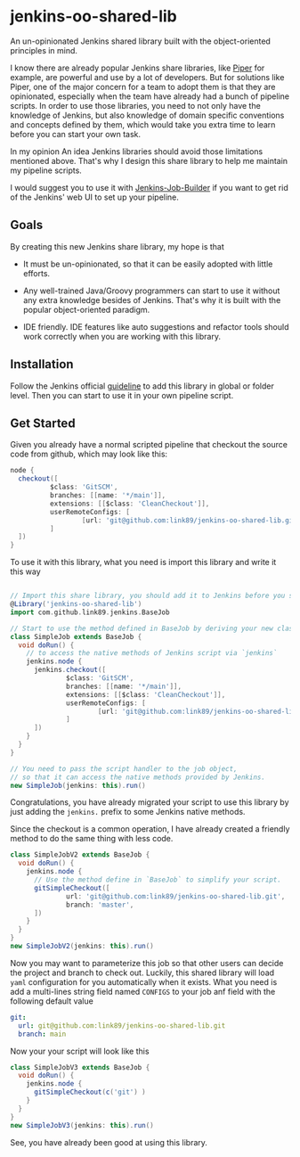 # jenkins-oo-shared-lib

An un-opinionated Jenkins shared library built with the object-oriented
principles in mind.

I know there are already popular Jenkins share libraries, like
[Piper](https://github.com/SAP/jenkins-library) for example, are powerful and 
use by a lot of developers. But for solutions like Piper, one of the major
concern for a team to adopt them is that they are opinionated, especially
when the team have already had a bunch of pipeline scripts. In order to use 
those libraries, you need to not only have the knowledge of Jenkins, but also
knowledge of domain specific conventions and concepts defined by them, 
which would take you extra time to learn before you can start your own task.

In my opinion An idea Jenkins libraries should avoid those limitations mentioned 
above. That's why I design this share library to help me maintain my pipeline scripts.

I would suggest you to use it with 
[Jenkins-Job-Builder](https://jenkins-job-builder.readthedocs.io/en/latest/index.html)
if you want to get rid of the Jenkins' web UI to set up your pipeline.

## Goals

By creating this new Jenkins share library, my hope is that

- It must be un-opinionated, so that it can be easily adopted with little efforts.

- Any well-trained Java/Groovy programmers can start to use it without any extra 
  knowledge besides of Jenkins. That's why it is built with the popular 
  object-oriented paradigm.
  
- IDE friendly. IDE features like auto suggestions and refactor tools should 
  work correctly when you are working with this library.
  
## Installation

Follow the Jenkins official 
[guideline](https://www.jenkins.io/doc/book/pipeline/shared-libraries/#global-shared-libraries) 
to add this library in global or folder level. Then you can start to use it in
your own pipeline script. 
  
## Get Started

Given you already have a normal scripted pipeline that checkout the source code 
from github, which may look like this:

```groovy
node {
  checkout([
          $class: 'GitSCM',
          branches: [[name: '*/main']],
          extensions: [[$class: 'CleanCheckout']],
          userRemoteConfigs: [
                  [url: 'git@github.com:link89/jenkins-oo-shared-lib.git']
          ]
  ])
}
```

To use it with this library, what you need is import this library and write it 
this way
```groovy

// Import this share library, you should add it to Jenkins before you start to use it.
@Library('jenkins-oo-shared-lib')
import com.github.link89.jenkins.BaseJob

// Start to use the method defined in BaseJob by deriving your new class from it
class SimpleJob extends BaseJob {
  void doRun() {
    // to access the native methods of Jenkins script via `jenkins`
    jenkins.node {
      jenkins.checkout([
              $class: 'GitSCM',
              branches: [[name: '*/main']],
              extensions: [[$class: 'CleanCheckout']],
              userRemoteConfigs: [
                      [url: 'git@github.com:link89/jenkins-oo-shared-lib.git']
              ]
      ])
    }
  }
}

// You need to pass the script handler to the job object,
// so that it can access the native methods provided by Jenkins.
new SimpleJob(jenkins: this).run()
```

Congratulations, you have already migrated your script to use this library by
just adding the `jenkins.` prefix to some Jenkins native methods.

Since the checkout is a common operation, I have already created a friendly 
method to do the same thing with less code.

```groovy
class SimpleJobV2 extends BaseJob {
  void doRun() {
    jenkins.node {
      // Use the method define in `BaseJob` to simplify your script.
      gitSimpleCheckout([
              url: 'git@github.com:link89/jenkins-oo-shared-lib.git',
              branch: 'master',
      ])
    }
  }
}
new SimpleJobV2(jenkins: this).run()
```

Now you may want to parameterize this job so that other users can decide the
project and branch to check out. Luckily, this shared library will load `yaml`
configuration for you automatically when it exists. What you need is add a 
multi-lines string field named `CONFIGS` to your job anf field with the 
following default value

```yaml
git:
  url: git@github.com:link89/jenkins-oo-shared-lib.git 
  branch: main
```

Now your your script will look like this
```groovy
class SimpleJobV3 extends BaseJob {
  void doRun() {
    jenkins.node {
      gitSimpleCheckout(c('git') )
    }
  }
}
new SimpleJobV3(jenkins: this).run()
```

See, you have already been good at using this library.
